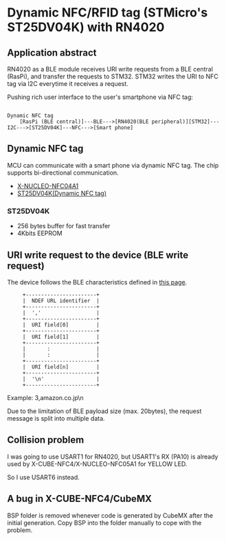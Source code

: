 # Dynamic NFC/RFID tag (STMicro's ST25DV04K) with RN4020

## Application abstract

RN4020 as a BLE module receives URI write requests from a BLE central (RasPi), and transfer the requests to STM32. STM32 writes the URI to NFC tag via I2C everytime it receives a request.

Pushing rich user interface to the user's smartphone via NFC tag:
```
                                                                          Dynamic NFC tag
    [RasPi (BLE central)]---BLE--->[RN4020(BLE peripheral)][STM32]---I2C--->[ST25DV04K]---NFC--->[Smart phone]

```

## Dynamic NFC tag

MCU can communicate with a smart phone via dynamic NFC tag. The chip supports bi-directional communication.

- [X-NUCLEO-NFC04A1](https://www.st.com/en/ecosystems/x-nucleo-nfc04a1.html)
- [ST25DV04K(Dynamic NFC tag)](https://www.st.com/en/nfc/st25dv04k.html)

### ST25DV04K

- 256 bytes buffer for fast transfer
- 4Kbits EEPROM

## URI write request to the device (BLE write request)

The device follows the BLE characteristics defined in [this page](https://github.com/araobp/iot-wireless/tree/master/gateway/BLE).

```
     +-----------------------+
     |  NDEF URL identifier  |
     +-----------------------+
     |  ','                  |
     +-----------------------+
     |  URI field[0]         |
     +-----------------------+
     |  URI field[1]         |
     +-----------------------+
     |       :               |
     |       :               |
     +-----------------------+
     |  URI field[n]         |
     +-----------------------+
     |  '\n'                 |
     +-----------------------+

```

Example: 3,amazon.co.jp\n

Due to the limitation of BLE payload size (max. 20bytes), the request message is split into multiple data.


## Collision problem

I was going to use USART1 for RN4020, but USART1's RX (PA10) is already used by X-CUBE-NFC4/X-NUCLEO-NFC05A1 for YELLOW LED.

So I use USART6 instead.

## A bug in X-CUBE-NFC4/CubeMX

BSP folder is removed whenever code is generated by CubeMX after the initial generation. Copy BSP into the folder manually to cope with the problem.

